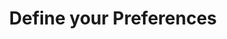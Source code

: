 ---
title: Define your Preferences
description: Specificity, custom properties and components names can be configured as you want.
---